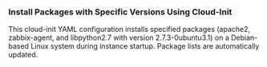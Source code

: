 ### Install Packages with Specific Versions Using Cloud-Init

This cloud-init YAML configuration installs specified packages (apache2, zabbix-agent, and libpython2.7 with version 2.7.3-0ubuntu3.1) on a Debian-based Linux system during instance startup. Package lists are automatically updated.